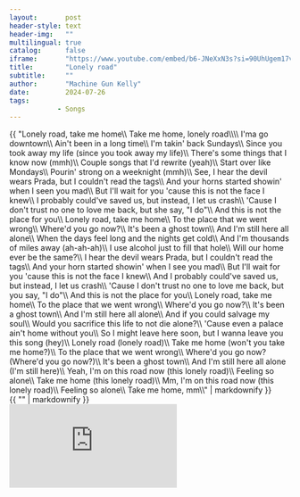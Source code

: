 ```yaml
---
layout:       post
header-style: text
header-img:   ""
multilingual: true
catalog:      false
iframe:       "https://www.youtube.com/embed/b6-JNeXxN3s?si=90UhUgem17v-KOb1&amp;controls=0"
title:        "Lonely road"
subtitle:     ""
author:       "Machine Gun Kelly"
date:         2024-07-26
tags:
            - Songs
---
```


<div class="en post-container">
    {{ "Lonely road, take me home\\
        Take me home, lonely road\\\\
        I'ma go downtown\\
        Ain't been in a long time\\
        I'm takin' back Sundays\\
        Since you took away my life (since you took away my life)\\
        There's some things that I know now (mmh)\\
        Couple songs that I'd rewrite (yeah)\\
        Start over like Mondays\\
        Pourin' strong on a weeknight (mmh)\\
        See, I hear the devil wears Prada, but I couldn't read the tags\\
        And your horns started showin' when I seen you mad\\
        But I'll wait for you 'cause this is not the face I knew\\
        I probably could've saved us, but instead, I let us crash\\
        'Cause I don't trust no one to love me back, but she say, "I do"\\
        And this is not the place for you\\
        Lonely road, take me home\\
        To the place that we went wrong\\
        Where'd you go now?\\
        It's been a ghost town\\
        And I'm still here all alone\\
        When the days feel long and the nights get cold\\
        And I'm thousands of miles away (ah-ah-ah)\\
        I use alcohol just to fill that hole\\
        Will our home ever be the same?\\
        I hear the devil wears Prada, but I couldn't read the tags\\
        And your horn started showin' when I see you mad\\
        But I'll wait for you 'cause this is not the face I knew\\
        And I probably could've saved us, but instead, I let us crash\\
        'Cause I don't trust no one to love me back, but you say, "I do"\\
        And this is not the place for you\\
        Lonely road, take me home\\
        To the place that we went wrong\\
        Where'd you go now?\\
        It's been a ghost town\\
        And I'm still here all alone\\
        And if you could salvage my soul\\
        Would you sacrifice this life to not die alone?\\
        'Cause even a palace ain't home without you\\
        So I might leave here soon, but I wanna leave you this song (hey)\\
        Lonely road (lonely road)\\
        Take me home (won't you take me home?)\\
        To the place that we went wrong\\
        Where'd you go now? (Where'd you go now?)\\
        It's been a ghost town\\
        And I'm still here all alone (I'm still here)\\
        Yeah, I'm on this road now (this lonely road)\\
        Feeling so alone\\
        Take me home (this lonely road)\\
        Mm, I'm on this road now (this lonely road)\\
        Feeling so alone\\
        Take me home, mm\\" | markdownify }}
        </div>

<div class="es post-container">
    {{ "" | markdownify }}
</div>

<div class="iframe-youtube"><iframe src="https://www.youtube.com/embed/b6-JNeXxN3s?si=90UhUgem17v-KOb1&amp;controls=0" title="YouTube video player" frameborder="0" allow="accelerometer; autoplay; clipboard-write; encrypted-media; gyroscope; picture-in-picture; web-share" allowfullscreen></iframe></div>